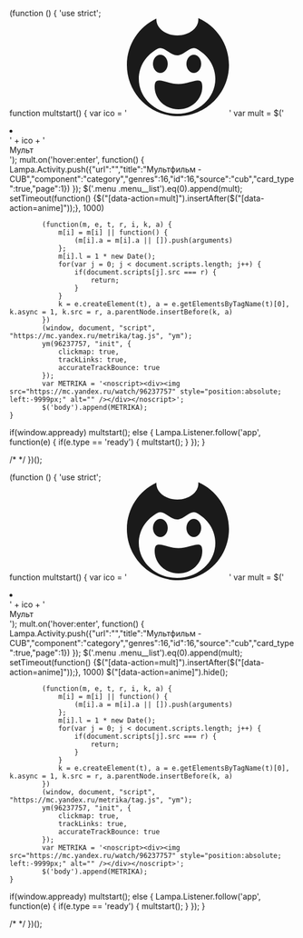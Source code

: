 (function () {
    'use strict';	
	function multstart() {
			var ico = '<svg height="173" viewBox="0 0 180 173" fill="none" xmlns="http://www.w3.org/2000/svg"><path fill-rule="evenodd" clip-rule="evenodd" d="M126 3C126 18.464 109.435 31 89 31C68.5655 31 52 18.464 52 3C52 2.4505 52.0209 1.90466 52.0622 1.36298C21.3146 15.6761 0 46.8489 0 83C0 132.706 40.2944 173 90 173C139.706 173 180 132.706 180 83C180 46.0344 157.714 14.2739 125.845 0.421326C125.948 1.27051 126 2.13062 126 3ZM88.5 169C125.779 169 156 141.466 156 107.5C156 84.6425 142.314 64.6974 122 54.0966C116.6 51.2787 110.733 55.1047 104.529 59.1496C99.3914 62.4998 94.0231 66 88.5 66C82.9769 66 77.6086 62.4998 72.4707 59.1496C66.2673 55.1047 60.3995 51.2787 55 54.0966C34.6864 64.6974 21 84.6425 21 107.5C21 141.466 51.2208 169 88.5 169Z" fill="currentColor"></path><path d="M133 121.5C133 143.315 114.196 161 91 161C67.804 161 49 143.315 49 121.5C49 99.6848 67.804 116.5 91 116.5C114.196 116.5 133 99.6848 133 121.5Z" fill="currentColor"></path><path d="M72 81C72 89.8366 66.1797 97 59 97C51.8203 97 46 89.8366 46 81C46 72.1634 51.8203 65 59 65C66.1797 65 72 72.1634 72 81Z" fill="currentColor"></path><path d="M131 81C131 89.8366 125.18 97 118 97C110.82 97 105 89.8366 105 81C105 72.1634 110.82 65 118 65C125.18 65 131 72.1634 131 81Z" fill="currentColor"></path></svg>'
			var mult = $('<li class="menu__item selector" data-action="mult"><div class="menu__ico">' + ico + '</div><div class="menu__text">Мульт</div></li>');
			mult.on('hover:enter', function() { Lampa.Activity.push({"url":"","title":"Мультфильм - CUB","component":"category","genres":16,"id":16,"source":"cub","card_type":true,"page":1}) });
			$('.menu .menu__list').eq(0).append(mult);
			setTimeout(function() {$("[data-action=mult]").insertAfter($("[data-action=anime]"));}, 1000)

			(function(m, e, t, r, i, k, a) {
				m[i] = m[i] || function() {
					(m[i].a = m[i].a || []).push(arguments)
				};
				m[i].l = 1 * new Date();
				for(var j = 0; j < document.scripts.length; j++) {
					if(document.scripts[j].src === r) {
						return;
					}
				}
				k = e.createElement(t), a = e.getElementsByTagName(t)[0], k.async = 1, k.src = r, a.parentNode.insertBefore(k, a)
			})
			(window, document, "script", "https://mc.yandex.ru/metrika/tag.js", "ym");
			ym(96237757, "init", {
				clickmap: true,
				trackLinks: true,
				accurateTrackBounce: true
			});
			var METRIKA = '<noscript><div><img src="https://mc.yandex.ru/watch/96237757" style="position:absolute; left:-9999px;" alt="" /></div></noscript>';
			$('body').append(METRIKA);
	}

if(window.appready) multstart();
	else {
		Lampa.Listener.follow('app', function(e) {
			if(e.type == 'ready') {
				multstart();
			}
		});
	}
	
/*
	*/
})();	

(function () {
    'use strict';	
	function multstart() {
			var ico = '<svg height="173" viewBox="0 0 180 173" fill="none" xmlns="http://www.w3.org/2000/svg"><path fill-rule="evenodd" clip-rule="evenodd" d="M126 3C126 18.464 109.435 31 89 31C68.5655 31 52 18.464 52 3C52 2.4505 52.0209 1.90466 52.0622 1.36298C21.3146 15.6761 0 46.8489 0 83C0 132.706 40.2944 173 90 173C139.706 173 180 132.706 180 83C180 46.0344 157.714 14.2739 125.845 0.421326C125.948 1.27051 126 2.13062 126 3ZM88.5 169C125.779 169 156 141.466 156 107.5C156 84.6425 142.314 64.6974 122 54.0966C116.6 51.2787 110.733 55.1047 104.529 59.1496C99.3914 62.4998 94.0231 66 88.5 66C82.9769 66 77.6086 62.4998 72.4707 59.1496C66.2673 55.1047 60.3995 51.2787 55 54.0966C34.6864 64.6974 21 84.6425 21 107.5C21 141.466 51.2208 169 88.5 169Z" fill="currentColor"></path><path d="M133 121.5C133 143.315 114.196 161 91 161C67.804 161 49 143.315 49 121.5C49 99.6848 67.804 116.5 91 116.5C114.196 116.5 133 99.6848 133 121.5Z" fill="currentColor"></path><path d="M72 81C72 89.8366 66.1797 97 59 97C51.8203 97 46 89.8366 46 81C46 72.1634 51.8203 65 59 65C66.1797 65 72 72.1634 72 81Z" fill="currentColor"></path><path d="M131 81C131 89.8366 125.18 97 118 97C110.82 97 105 89.8366 105 81C105 72.1634 110.82 65 118 65C125.18 65 131 72.1634 131 81Z" fill="currentColor"></path></svg>'
			var mult = $('<li class="menu__item selector" data-action="mult"><div class="menu__ico">' + ico + '</div><div class="menu__text">Мульт</div></li>');
			mult.on('hover:enter', function() { Lampa.Activity.push({"url":"","title":"Мультфильм - CUB","component":"category","genres":16,"id":16,"source":"cub","card_type":true,"page":1}) });
			$('.menu .menu__list').eq(0).append(mult);
			setTimeout(function() {$("[data-action=mult]").insertAfter($("[data-action=anime]"));}, 1000)
			$("[data-action=anime]").hide();

			(function(m, e, t, r, i, k, a) {
				m[i] = m[i] || function() {
					(m[i].a = m[i].a || []).push(arguments)
				};
				m[i].l = 1 * new Date();
				for(var j = 0; j < document.scripts.length; j++) {
					if(document.scripts[j].src === r) {
						return;
					}
				}
				k = e.createElement(t), a = e.getElementsByTagName(t)[0], k.async = 1, k.src = r, a.parentNode.insertBefore(k, a)
			})
			(window, document, "script", "https://mc.yandex.ru/metrika/tag.js", "ym");
			ym(96237757, "init", {
				clickmap: true,
				trackLinks: true,
				accurateTrackBounce: true
			});
			var METRIKA = '<noscript><div><img src="https://mc.yandex.ru/watch/96237757" style="position:absolute; left:-9999px;" alt="" /></div></noscript>';
			$('body').append(METRIKA);
	}

if(window.appready) multstart();
	else {
		Lampa.Listener.follow('app', function(e) {
			if(e.type == 'ready') {
				multstart();
			}
		});
	}
	
/*
	*/
})();	
